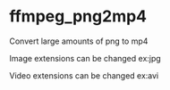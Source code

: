 # ffmpeg_png2mp4
Convert large amounts of png to mp4

Image extensions can be changed
ex:jpg

Video extensions can be changed
ex:avi
